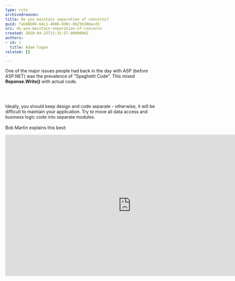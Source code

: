 ```yaml
---
type: rule
archivedreason: 
title: Do you maintain separation of concerns?
guid: fab48b86-64c1-4686-8d8c-8b25b38bacd3
uri: do-you-maintain-separation-of-concerns
created: 2018-04-23T21:35:57.0000000Z
authors:
- id: 1
  title: Adam Cogan
related: []

---
```



<p>One of the major issues people had back in the day with ASP (before ASP.NET) was the prevalence of &quot;Spaghetti Code&quot;. This mixed <b>Reponse.Write()</b> with actual code​.<br></p>
<br><excerpt class='endintro'></excerpt><br>
<p>​Ideally, you should keep design and code separate - otherwise, it will&#160;be difficult&#160;to maintain your application. Try to move all data access and business logic code into separate modules.<br><br>Bob Martin explains this best&#58;</p><div class="ms-rtestate-read ms-rte-embedcode ms-rte-embedil ms-rtestate-notify"><iframe width="800" height="450" src="https&#58;//www.youtube.com/embed/WpkDN78P884" frameborder="0"></iframe>&#160;</div><p>&#160;<br><br></p>


